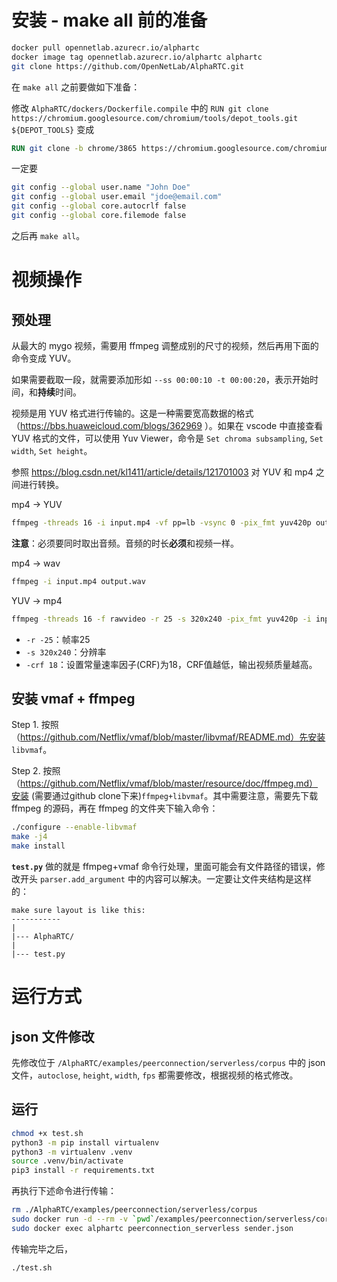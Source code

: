# 安装 - make all 前的准备

```bash
docker pull opennetlab.azurecr.io/alphartc
docker image tag opennetlab.azurecr.io/alphartc alphartc
git clone https://github.com/OpenNetLab/AlphaRTC.git
```

在 `make all` 之前要做如下准备：

修改 `AlphaRTC/dockers/Dockerfile.compile` 中的 `RUN git clone https://chromium.googlesource.com/chromium/tools/depot_tools.git ${DEPOT_TOOLS}` 变成

```dockerfile
RUN git clone -b chrome/3865 https://chromium.googlesource.com/chromium/tools/depot_tools.git ${DEPOT_TOOLS}
```

一定要

```bash
git config --global user.name "John Doe"
git config --global user.email "jdoe@email.com"
git config --global core.autocrlf false
git config --global core.filemode false
```

之后再 `make all`。



# 视频操作

## 预处理

从最大的 mygo 视频，需要用 ffmpeg 调整成别的尺寸的视频，然后再用下面的命令变成 YUV。

如果需要截取一段，就需要添加形如 `--ss 00:00:10 -t 00:00:20`，表示开始时间，和**持续**时间。

视频是用 YUV 格式进行传输的。这是一种需要宽高数据的格式（https://bbs.huaweicloud.com/blogs/362969 ）。如果在 vscode 中直接查看 YUV 格式的文件，可以使用 Yuv Viewer，命令是 ```Set chroma subsampling```, ```Set width```, ```Set height```。

参照 https://blog.csdn.net/kl1411/article/details/121701003 对 YUV 和 mp4 之间进行转换。

mp4 -> YUV
```bash
ffmpeg -threads 16 -i input.mp4 -vf pp=lb -vsync 0 -pix_fmt yuv420p output.yuv
```

**注意**：必须要同时取出音频。音频的时长**必须**和视频一样。

mp4 -> wav
```bash
ffmpeg -i input.mp4 output.wav
```

YUV -> mp4
```bash
ffmpeg -threads 16 -f rawvideo -r 25 -s 320x240 -pix_fmt yuv420p -i input.yuv -c:v libx264 -preset fast -crf 18 output.mp4
```
- ```-r -25```：帧率25
- ```-s 320x240```：分辨率
- ```-crf 18```：设置常量速率因子(CRF)为18，CRF值越低，输出视频质量越高。

## 安装 vmaf + ffmpeg

Step 1. 按照（https://github.com/Netflix/vmaf/blob/master/libvmaf/README.md）先安装 `libvmaf`。

Step 2. 按照（https://github.com/Netflix/vmaf/blob/master/resource/doc/ffmpeg.md）安装 (需要通过github clone下来)`ffmpeg+libvmaf`。其中需要注意，需要先下载 ffmpeg 的源码，再在 ffmpeg 的文件夹下输入命令：

```bash
./configure --enable-libvmaf
make -j4
make install
```

**`test.py`** 做的就是 ffmpeg+vmaf 命令行处理，里面可能会有文件路径的错误，修改开头 `parser.add_argument` 中的内容可以解决。一定要让文件夹结构是这样的：

```
make sure layout is like this:
-----------
|
|--- AlphaRTC/
|
|--- test.py
```

# 运行方式

## json 文件修改

先修改位于 `/AlphaRTC/examples/peerconnection/serverless/corpus` 中的 json 文件，`autoclose`, `height`, `width`, `fps` 都需要修改，根据视频的格式修改。

## 运行

```bash
chmod +x test.sh
python3 -m pip install virtualenv
python3 -m virtualenv .venv
source .venv/bin/activate
pip3 install -r requirements.txt
```

再执行下述命令进行传输：

```bash
rm ./AlphaRTC/examples/peerconnection/serverless/corpus
sudo docker run -d --rm -v `pwd`/examples/peerconnection/serverless/corpus:/app -w /app --name alphartc alphartc peerconnection_serverless receiver.json
sudo docker exec alphartc peerconnection_serverless sender.json
```

传输完毕之后，

```bash
./test.sh
```


